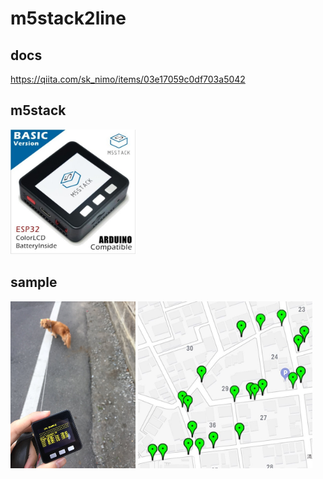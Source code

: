 # m5stack2line

## docs 
https://qiita.com/sk_nimo/items/03e17059c0df703a5042

## m5stack
<img src="image/m5stack.jpg" width="200px">

## sample
<img src="image/walking.jpeg" width="200px">
<img src="image/mappppp.jpeg" width="279px">